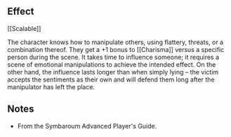 ## Effect
[[Scalable]]

The character knows how to manipulate others, using flattery, threats, or a combination thereof. They get a +1 bonus to [[Charisma]] versus a specific person during the scene. It takes time to influence someone; it requires a scene of emotional manipulations to achieve the intended effect. On the other hand, the influence lasts longer than when simply lying – the victim accepts the sentiments as their own and will defend them long after the manipulator has left the place.
## Notes
* From the Symbaroum Advanced Player's Guide.